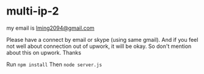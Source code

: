 # multi-ip-2

my email is lming2094@gmail.com

Please have a connect by email or skype (using same gmail). 
And if you feel not well about connection out of upwork, it will be okay. So don't mention about this on upwork.
Thanks

Run ```npm install```
Then ```node server.js```
